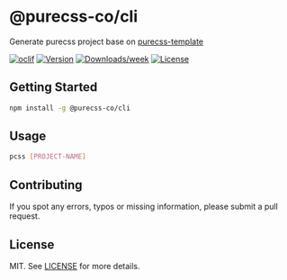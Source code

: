 # @purecss-co/cli

Generate purecss project base on [purecss-template](https://github.com/purecss-co/purecss-template)

[![oclif](https://img.shields.io/badge/cli-oclif-brightgreen.svg)](https://oclif.io)
[![Version](https://img.shields.io/npm/v/@purecss-co/cli.svg)](https://www.npmjs.com/package/@purecss-co/cli)
[![Downloads/week](https://img.shields.io/npm/dw/@purecss-co/cli.svg)](https://www.npmjs.com/package/@purecss-co/cli)
[![License](https://img.shields.io/npm/l/@purecss-co/cli.svg)](https://github.com/purecss-co/purecss-cli/blob/main/package.json)

## Getting Started

```bash
npm install -g @purecss-co/cli
```

## Usage

```bash
pcss [PROJECT-NAME]
```

## Contributing

If you spot any errors, typos or missing information, please submit a pull request.

## License

MIT. See [LICENSE](LICENSE) for more details.
